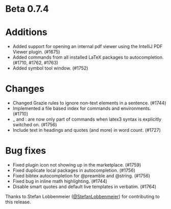 # Beta 0.7.4

# Additions
* Added support for opening an internal pdf viewer using the IntelliJ PDF Viewer plugin. (#1675)
* Added commands from all installed LaTeX packages to autocompletion. (#1710, #1762, #1763)
* Added symbol tool window. (#1752)

# Changes
* Changed Grazie rules to ignore non-text elements in a sentence. (#1744)
* Implemented a file based index for commands and environments. (#1710)
* _ and : are now only part of commands when latex3 syntax is explicitly switched on. (#1756)
* Include text in headings and quotes (and more) in word count. (#1727)

# Bug fixes
* Fixed plugin icon not showing up in the marketplace. (#1759)
* Fixed duplicate local packages in autocompletion. (#1756)
* Fixed bibtex autocompletion for @preamble and @string. (#1756)
* Fixed bug in inline math highlighting. (#1744)
* Disable smart quotes and default live templates in verbatim. (#1764)

Thanks to Stefan Lobbenmeier ([@StefanLobbenmeier](https://github.com/StefanLobbenmeier)) for contributing to this release.
